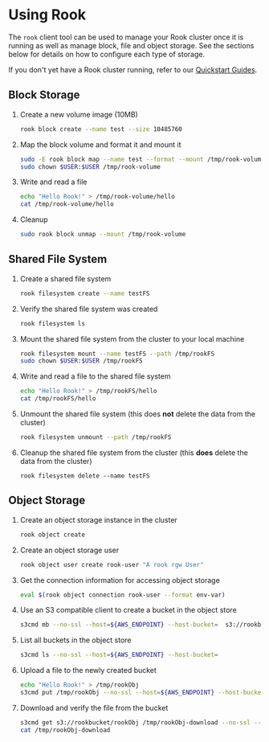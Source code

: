 # Using Rook
The `rook` client tool can be used to manage your Rook cluster once it is running as well as manage block, file and object storage.  See the sections below for details on how to configure each type of storage.  

If you don't yet have a Rook cluster running, refer to our [Quickstart Guides](README.md).

## Block Storage
1. Create a new volume image (10MB)

    ```bash
    rook block create --name test --size 10485760
    ```

2. Map the block volume and format it and mount it

    ```bash
    sudo -E rook block map --name test --format --mount /tmp/rook-volume
    sudo chown $USER:$USER /tmp/rook-volume
    ```

3. Write and read a file

    ```bash
    echo "Hello Rook!" > /tmp/rook-volume/hello
    cat /tmp/rook-volume/hello
    ```

4. Cleanup

    ```bash
    sudo rook block unmap --mount /tmp/rook-volume
    ```

## Shared File System
1. Create a shared file system

    ```bash
    rook filesystem create --name testFS
    ```

2. Verify the shared file system was created

   ```bash
   rook filesystem ls
   ```

3. Mount the shared file system from the cluster to your local machine

   ```bash
   rook filesystem mount --name testFS --path /tmp/rookFS
   sudo chown $USER:$USER /tmp/rookFS
   ```

4. Write and read a file to the shared file system

   ```bash
   echo "Hello Rook!" > /tmp/rookFS/hello
   cat /tmp/rookFS/hello
   ```

5. Unmount the shared file system (this does **not** delete the data from the cluster)

   ```bash
   rook filesystem unmount --path /tmp/rookFS
   ```

6. Cleanup the shared file system from the cluster (this **does** delete the data from the cluster)

   ```
   rook filesystem delete --name testFS
   ```

## Object Storage
1. Create an object storage instance in the cluster

   ```bash
   rook object create
   ```

2. Create an object storage user

   ```bash
   rook object user create rook-user "A rook rgw User"
   ```

3. Get the connection information for accessing object storage

   ```bash
   eval $(rook object connection rook-user --format env-var)
   ```

4. Use an S3 compatible client to create a bucket in the object store

   ```bash
   s3cmd mb --no-ssl --host=${AWS_ENDPOINT} --host-bucket=  s3://rookbucket
   ```

5. List all buckets in the object store

   ```bash
   s3cmd ls --no-ssl --host=${AWS_ENDPOINT} --host-bucket=
   ```

6. Upload a file to the newly created bucket

   ```bash
   echo "Hello Rook!" > /tmp/rookObj
   s3cmd put /tmp/rookObj --no-ssl --host=${AWS_ENDPOINT} --host-bucket=  s3://rookbucket
   ```

7. Download and verify the file from the bucket

   ```bash
   s3cmd get s3://rookbucket/rookObj /tmp/rookObj-download --no-ssl --host=${AWS_ENDPOINT} --host-bucket=
   cat /tmp/rookObj-download
   ```
